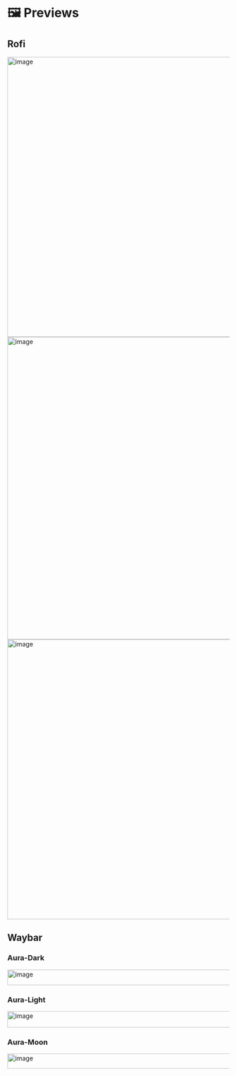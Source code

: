 # 🖼️ Previews

## Rofi

<img width="1004" height="634" alt="image" src="https://github.com/user-attachments/assets/bdd0f53c-a537-413b-ad03-9655f39668b9" />

<img width="1138" height="685" alt="image" src="https://github.com/user-attachments/assets/c9cb15f1-e2e7-44a0-9858-81fcd8086fb5" />

<img width="979" height="634" alt="image" src="https://github.com/user-attachments/assets/d2a37c4c-02bb-4ac0-a192-fef5e68adf72" />

## Waybar

### Aura-Dark

<img width="1593" height="35" alt="image" src="https://github.com/user-attachments/assets/d9cad400-0f7f-47f2-84f0-b0ceb7d3c170" />

### Aura-Light

<img width="1595" height="37" alt="image" src="https://github.com/user-attachments/assets/6f0c400a-6667-4d3d-93ab-d019d5589215" />

### Aura-Moon

<img width="1584" height="34" alt="image" src="https://github.com/user-attachments/assets/f97b7979-6886-4db6-bf17-570462890254" />

